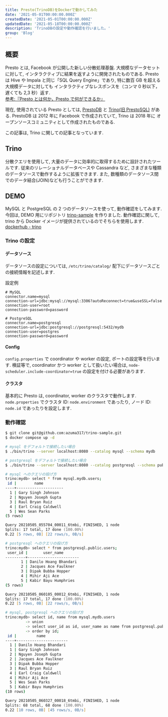 ```yaml
---
title: Presto(TrinoDB)をDockerで動かしてみた
date: '2021-05-01T00:00:00.000Z'
createdDate: '2021-05-01T00:00:00.000Z'
updatedDate: '2021-05-18T00:00:00.000Z'
description: 'TrinoDBの設定や動作確認を行いました。'
group: 'Blog'
---
```


## 概要

Presto とは, Facebook が公開した新しい分散処理基盤.
大規模なデータセットに対して, インタラクティブに結果を返すように開発されたものである.
Presto は Hive や Impala と同じ「SQL Query Engine」であり, 特に数百 GB を超える大規模データに対しても
インタラクティブなレスポンスを（コンマ 0 秒以下，遅くても 2,3 秒）返す.  
[参考:『Presto とは何か，Presto で何ができるか』](https://tug.red/entry/2014/07/10/150250/)

現在, 使用されている Presto としては,
[PrestoDB](https://prestodb.io/) と [Trino(旧 PrestoSQL)](https://trino.io/) がある.
PrestoDB は 2012 年に Facebook で作成されていて, Trino は 2018 年に オープンソースコミュニティとして作成されたものである.

この記事は, Trino に関しての記事となっています.

## Trino

分散クエリを使用して, 大量のデータに効率的に取得するために設計されたツールです.
従来のリレーショナルデータベースや Cassandra など, さまざまな種類のデータソースで動作するように拡張できます.
また, 数種類のデータソース間でのデータ結合(JOIN)なども行うことができます.

## DEMO

MySQL と PostgreSQL の 2 つのデータソースを使って, 動作確認をしてみます.
今回は, DEMO 用にリポジトリ [trino-sample](https://github.com/azuma317/trino-sample) を作りました.
動作確認に関して, trino から Docker イメージが提供されているのでそちらを使用します.  
[dockerhub - trino](https://hub.docker.com/r/trinodb/trino)

### Trino の設定

#### データソース

データソースの設定については, `/etc/trino/catalog/` 配下にデータソースごとの接続情報を記述します.

設定例

```properties
# MySQL
connector.name=mysql
connection-url=jdbc:mysql://mysql:3306?autoReconnect=true&useSSL=false
connection-user=root
connection-password=password

# PostgreSQL
connector.name=postgresql
connection-url=jdbc:postgresql://postgresql:5432/mydb
connection-user=postgres
connection-password=password
```

#### Config

`config.properties` で coordinator や worker の設定, ポートの設定等を行います.
検証等で, coordinator かつ worker として扱いたい場合は,
`node-scheduler.include-coordinator=true` の設定を付ける必要があります.

#### クラスタ

基本的に Presto は, coordinator, worker のクラスタで動作します.
`node.properties` でクラスタ ID: `node.environment` であったり,
ノード ID: `node.id` であったりを設定します.

### 動作確認

```zsh
$ git clone git@github.com:azuma317/trino-sample.git
$ docker compose up -d

# mysql をデフォルトで接続したい場合
$ ./bin/trino --server localhost:8080 --catalog mysql --schema mydb

# postgresql をデフォルトで接続したい場合
$ ./bin/trino --server localhost:8080 --catalog postgresql --schema public

# mysql へのクエリの投げ方
trino:mydb> select * from mysql.mydb.users;
 id |        name
----+---------------------
  1 | Gary Singh Johnson
  2 | Nguyen Joseph Gupta
  3 | Raul Bryan Ruiz
  4 | Earl Craig Caldwell
  5 | Wes Sean Parks
(5 rows)

Query 20210505_055704_00011_6tmbi, FINISHED, 1 node
Splits: 17 total, 17 done (100.00%)
0.22 [5 rows, 0B] [22 rows/s, 0B/s]

# postgresql へのクエリの投げ方
trino:mydb> select * from postgresql.public.users;
 user_id |       user_name
---------+-----------------------
       1 | Danilo Hoang Bhandari
       2 | Jacques Ace Faulkner
       3 | Dipak Bubba Hopper
       4 | Mihir Aji Ace
       5 | Kabir Bayu Humphries
(5 rows)

Query 20210505_060105_00012_6tmbi, FINISHED, 1 node
Splits: 17 total, 17 done (100.00%)
0.22 [5 rows, 0B] [22 rows/s, 0B/s]

# mysql, postgresql へのクエリの投げ方
trino:mydb> select id, name from mysql.mydb.users
         -> union
         -> select user_id as id, user_name as name from postgresql.public.users
         -> order by id;
 id |         name
----+-----------------------
  1 | Danilo Hoang Bhandari
  1 | Gary Singh Johnson
  2 | Nguyen Joseph Gupta
  2 | Jacques Ace Faulkner
  3 | Dipak Bubba Hopper
  3 | Raul Bryan Ruiz
  4 | Earl Craig Caldwell
  4 | Mihir Aji Ace
  5 | Wes Sean Parks
  5 | Kabir Bayu Humphries
(10 rows)

Query 20210505_060327_00018_6tmbi, FINISHED, 1 node
Splits: 68 total, 68 done (100.00%)
0.22 [10 rows, 0B] [45 rows/s, 0B/s]
```
